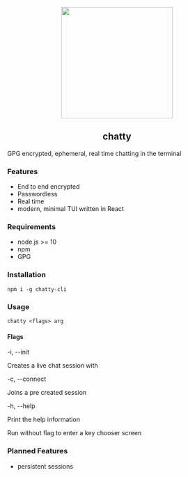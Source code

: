 <p align='center'>
<img width='256' src='https://user-images.githubusercontent.com/9297865/151671270-f8130da4-6842-461f-bf29-df4fe1cc6fed.png' />
</p>

<h2 align='center'>chatty</h2>

GPG encrypted, ephemeral, real time chatting in the terminal

### Features
* End to end encrypted
* Passwordless
* Real time
* modern, minimal TUI written in React

### Requirements
* node.js >= 10
* npm
* GPG

### Installation
`npm i -g chatty-cli`

### Usage
`chatty <flags> arg`

#### Flags
-i, --init <key-id>

Creates a live chat session with <key-id>

-c, --connect <key-id>
 
Joins a pre created session

-h, --help

Print the help information

Run without flag to enter a key chooser screen

### Planned Features
* persistent sessions
